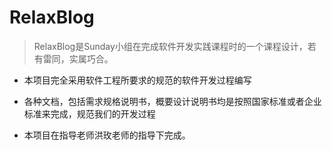# RelaxBlog

> RelaxBlog是Sunday小组在完成软件开发实践课程时的一个课程设计，若有雷同，实属巧合。

* 本项目完全采用软件工程所要求的规范的软件开发过程编写

* 各种文档，包括需求规格说明书，概要设计说明书均是按照国家标准或者企业标准来完成，规范我们的开发过程

* 本项目在指导老师洪玫老师的指导下完成。​
